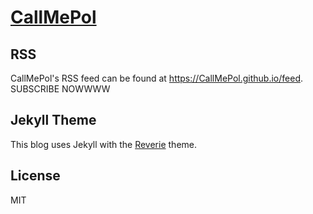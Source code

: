# [CallMePol](https://CallMePol.github.io)
## RSS
CallMePol's RSS feed can be found at <https://CallMePol.github.io/feed>. SUBSCRIBE NOWWWW

## Jekyll Theme
This blog uses Jekyll with the [Reverie](https://reverie.pages.dev/about) theme.

## License
MIT
